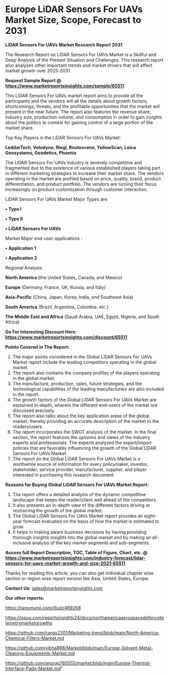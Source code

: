 # Europe LiDAR Sensors For UAVs Market Size, Scope, Forecast to 2031

<strong>LiDAR Sensors For UAVs Market Research Report 2031</strong>

The Research Report on LiDAR Sensors For UAVs Market is a Skillful and Deep Analysis of the Present Situation and Challenges. This research report also analyzes other important trends and market drivers that will affect market growth over 2025-2031.

<strong>Request Sample Report @ <a href=https://www.marketreportsinsights.com/sample/65511>https://www.marketreportsinsights.com/sample/65511</a></strong>

This LiDAR Sensors For UAVs market report aims to provide all the participants and the vendors will all the details about growth factors, shortcomings, threats, and the profitable opportunities that the market will present in the near future. The report also features the revenue share, industry size, production volume, and consumption in order to gain insights about the politics to contest for gaining control of a large portion of the market share.

Top Key Players in the LiDAR Sensors For UAVs Market:

<strong>LeddarTech, Velodyne, Riegl, Routescene, YellowScan, Leica Geosystems, Geodetics, Phoenix</strong>

The LiDAR Sensors For UAVs Industry is severely competitive and fragmented due to the existence of various established players taking part in different marketing strategies to increase their market share. The vendors operating in the market are profiled based on price, quality, brand, product differentiation, and product portfolio. The vendors are turning their focus increasingly on product customization through customer interaction.

LiDAR Sensors For UAVs Market Major Types are:

<strong>• Type I

• Type II

• LiDAR Sensors For UAVs</strong>

Market Major end-user applications :

<strong>• Application 1

• Application 2</strong>

Regional Analysis

</u><strong><b>North America</b></strong> (the United States, Canada, and Mexico)

<strong><b>Europe </b></strong>(Germany, France, UK, Russia, and Italy)

<strong><b>Asia-Pacific</b></strong> (China, Japan, Korea, India, and Southeast Asia)

<strong><b>South America</b></strong> (Brazil, Argentina, Colombia, etc.)

<strong><b>The Middle East and Africa</b></strong> (Saudi Arabia, UAE, Egypt, Nigeria, and South Africa)

<strong>Go For Interesting Discount Here: <a href=https://www.marketreportsinsights.com/discount/65511>https://www.marketreportsinsights.com/discount/65511</a></strong>

<strong>Points Covered in The Report:</strong>
<ol>
  <li>The major points considered in the Global LiDAR Sensors For UAVs Market report include the leading competitors operating in the global market.</li>
  <li>The report also contains the company profiles of the players operating in the global market.</li>
  <li>The manufacture, production, sales, future strategies, and the technological capabilities of the leading manufacturers are also included in the report.</li>
  <li>The growth factors of the Global LiDAR Sensors For UAVs Market are explained in-depth, wherein the different end-users of the market are discussed precisely.</li>
  <li>The report also talks about the key application areas of the global market, thereby providing an accurate description of the market to the readers/users.</li>
  <li>The report incorporates the SWOT analysis of the market. In the final section, the report features the opinions and views of the industry experts and professionals. The experts analyzed the export/import policies that are favorably influencing the growth of the Global LiDAR Sensors For UAVs Market.</li>
  <li>The report on the Global LiDAR Sensors For UAVs Market is a worthwhile source of information for every policymaker, investor, stakeholder, service provider, manufacturer, supplier, and player interested in purchasing this research document.</li>
</ol>
<strong>Reasons for Buying Global LiDAR Sensors For UAVs Market Report:</strong>

<ol>
  <li>The report offers a detailed analysis of the dynamic competitive landscape that keeps the reader/client well ahead of the competitors.</li>
  <li>It also presents an in-depth view of the different factors driving or restraining the growth of the global market.</li>
  <li>The Global LiDAR Sensors For UAVs Market report provides an eight-year forecast evaluated on the basis of how the market is estimated to grow.</li>
  <li>It helps in making aware business decisions by having providing thorough insights insights into the global market and by making an all-inclusive analysis of the key market segments and sub-segments.</li>
</ol>
<strong>Access full Report Description, TOC, Table of Figure, Chart, etc. @ <a href=https://www.marketreportsinsights.com/industry-forecast/lidar-sensors-for-uavs-market-growth-and-size-2021-65511>https://www.marketreportsinsights.com/industry-forecast/lidar-sensors-for-uavs-market-growth-and-size-2021-65511</a></strong>


Thanks for reading this article; you can also get individual chapter wise section or region wise report version like Asia, United States, Europe.

<strong>Contact Us:</strong>
sales@marketreportsinsights.com

<strong>Our other reports:</strong>

<a href=https://tanomuno.com/illust/469268>https://tanomuno.com/illust/469268</a>

<a href=https://issuu.com/reportsinsights24/docs/northamericaaerospacedefencetelemetrymarketgrowths>https://issuu.com/reportsinsights24/docs/northamericaaerospacedefencetelemetrymarketgrowths</a>

<a href=https://github.com/cargo2301/Marketing-trend/blob/main/North-America-Chemical-Filters-Market.md>https://github.com/cargo2301/Marketing-trend/blob/main/North-America-Chemical-Filters-Market.md</a>

<a href=https://github.com/vibha898/Market/blob/main/Europe-Solvent-Metal-Cleaning-Equipments-Market.md>https://github.com/vibha898/Market/blob/main/Europe-Solvent-Metal-Cleaning-Equipments-Market.md</a>

<a href=https://github.com/anurag765555/market/blob/main/Europe-Thermal-Interface-Pads-Market.md>https://github.com/anurag765555/market/blob/main/Europe-Thermal-Interface-Pads-Market.md</a>"
